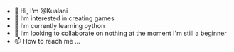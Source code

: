 - 👋 Hi, I’m @Kualani
- 👀 I’m interested in creating games
- 🌱 I’m currently learning python
- 💞️ I’m looking to collaborate on nothing at the moment I'm still a beginner 
- 📫 How to reach me ...

<!---
Kualani/Kualani is a ✨ special ✨ repository because its `README.md` (this file) appears on your GitHub profile.
You can click the Preview link to take a look at your changes.
--->
